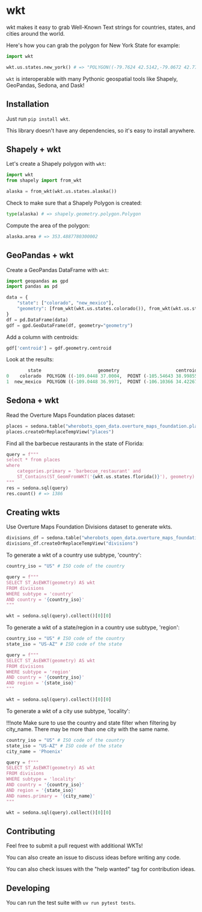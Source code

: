 # wkt

wkt makes it easy to grab Well-Known Text strings for countries, states, and cities around the world.

Here's how you can grab the polygon for New York State for example:

```python
import wkt

wkt.us.states.new_york() # => "POLYGON((-79.7624 42.5142,-79.0672 42.7783..."
```

`wkt` is interoperable with many Pythonic geospatial tools like Shapely, GeoPandas, Sedona, and Dask!

## Installation

Just run `pip install wkt`.

This library doesn't have any dependencies, so it's easy to install anywhere.

## Shapely + wkt

Let's create a Shapely polygon with `wkt`:

```python
import wkt
from shapely import from_wkt

alaska = from_wkt(wkt.us.states.alaska())
```

Check to make sure that a Shapely Polygon is created:

```python
type(alaska) # => shapely.geometry.polygon.Polygon
```

Compute the area of the polygon:

```python
alaska.area # => 353.4887780300002
```

## GeoPandas + wkt

Create a GeoPandas DataFrame with `wkt`:

```python
import geopandas as gpd
import pandas as pd

data = {
    "state": ["colorado", "new_mexico"],
    "geometry": [from_wkt(wkt.us.states.colorado()), from_wkt(wkt.us.states.new_mexico())]
}
df = pd.DataFrame(data)
gdf = gpd.GeoDataFrame(df, geometry="geometry")
```

Add a column with centroids:

```python
gdf['centroid'] = gdf.geometry.centroid
```

Look at the results:

```python
        state                     geometry                     centroid
0    colorado  POLYGON ((-109.0448 37.0004,  POINT (-105.54643 38.99855)
1  new_mexico  POLYGON ((-109.0448 36.9971,  POINT (-106.10366 34.42267)
```

## Sedona + wkt

Read the Overture Maps Foundation places dataset:

```python
places = sedona.table("wherobots_open_data.overture_maps_foundation.places_place")
places.createOrReplaceTempView("places")
```

Find all the barbecue restaurants in the state of Florida:

```python
query = f"""
select * from places
where
    categories.primary = 'barbecue_restaurant' and
    ST_Contains(ST_GeomFromWKT('{wkt.us.states.florida()}'), geometry)
"""
res = sedona.sql(query)
res.count() # => 1386
```

## Creating wkts

Use Overture Maps Foundation Divisions dataset to generate wkts.

```python
divisions_df = sedona.table("wherobots_open_data.overture_maps_foundation.divisions_division_area")
divisions_df.createOrReplaceTempView("divisions")
```

To generate a wkt of a country use subtype, 'country':

```python
country_iso = "US" # ISO code of the country

query = f"""
SELECT ST_AsEWKT(geometry) AS wkt
FROM divisions
WHERE subtype = 'country'
AND country = '{country_iso}'
"""

wkt = sedona.sql(query).collect()[0][0]
```

To generate a wkt of a state/region in a country use subtype, 'region':

```python
country_iso = "US" # ISO code of the country
state_iso = "US-AZ" # ISO code of the state

query = f"""
SELECT ST_AsEWKT(geometry) AS wkt
FROM divisions
WHERE subtype = 'region'
AND country = '{country_iso}'
AND region = '{state_iso}'
"""

wkt = sedona.sql(query).collect()[0][0]
```

To generate a wkt of a city use subtype, 'locality':

!!!note
    Make sure to use the country and state filter when filtering by city_name. There may be more than one city with the same name. 

```python
country_iso = "US" # ISO code of the country
state_iso = "US-AZ" # ISO code of the state
city_name = 'Phoenix'

query = f"""
SELECT ST_AsEWKT(geometry) AS wkt
FROM divisions
WHERE subtype = 'locality'
AND country = '{country_iso}'
AND region = '{state_iso}'
AND names.primary = '{city_name}'
"""

wkt = sedona.sql(query).collect()[0][0]
```

## Contributing

Feel free to submit a pull request with additional WKTs!

You can also create an issue to discuss ideas before writing any code.

You can also check issues with the "help wanted" tag for contribution ideas.

## Developing

You can run the test suite with `uv run pytest tests`.
